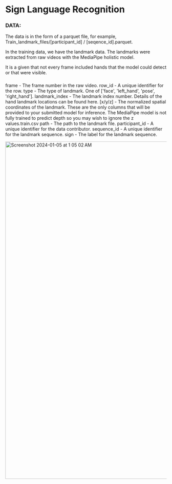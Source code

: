 # Sign Language Recognition

### DATA:
The data is in the form of a parquet file, for example, Train_landmark_files/[participant_id] / [seqence_id].parquet.

In the training data, we have the landmark data. 
The landmarks were extracted from raw videos with the MediaPipe holistic model. 

It is a given that not every frame included hands that the model could detect or that were visible.
###
frame - The frame number in the raw video.
row_id - A unique identifier for the row.
type - The type of landmark. One of ['face', 'left_hand', 'pose', 'right_hand'].
landmark_index - The landmark index number. Details of the hand landmark locations can be found here.
[x/y/z] - The normalized spatial coordinates of the landmark. These are the only columns that will be provided to your submitted model for inference. 
The MediaPipe model is not fully trained to predict depth so you may wish to ignore the z values.train.csv
path - The path to the landmark file.
participant_id - A unique identifier for the data contributor.
sequence_id - A unique identifier for the landmark sequence.
sign - The label for the landmark sequence.

<img width="1054" alt="Screenshot 2024-01-05 at 1 05 02 AM" src="https://github.com/heychhavi/Google---Isolated-Sign-Language-Recognition/assets/28872896/d0888c7f-53b8-480f-b65e-afc02bc0a7a7">


